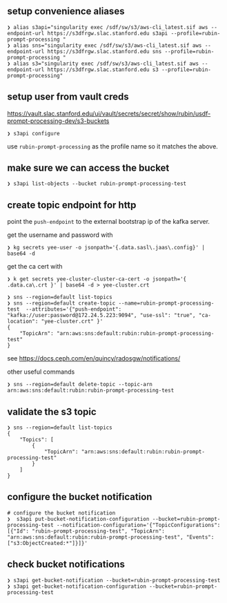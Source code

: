 

## setup convenience aliases

```
❯ alias s3api="singularity exec /sdf/sw/s3/aws-cli_latest.sif aws --endpoint-url https://s3dfrgw.slac.stanford.edu s3api --profile=rubin-prompt-processing " 
❯ alias sns="singularity exec /sdf/sw/s3/aws-cli_latest.sif aws --endpoint-url https://s3dfrgw.slac.stanford.edu sns --profile=rubin-prompt-processing "
❯ alias s3="singularity exec /sdf/sw/s3/aws-cli_latest.sif aws --endpoint-url https://s3dfrgw.slac.stanford.edu s3 --profile=rubin-prompt-processing"
```

## setup user from vault creds

https://vault.slac.stanford.edu/ui/vault/secrets/secret/show/rubin/usdf-prompt-processing-dev/s3-buckets

```
❯ s3api configure
```

use `rubin-prompt-processing` as the profile name so it matches the above.



## make sure we can access the bucket

```
❯ s3api list-objects --bucket rubin-prompt-processing-test
``` 

## create topic endpoint for http

point the `push-endpoint` to the external bootstrap ip of the kafka server.

get the username and password with

```
❯ kg secrets yee-user -o jsonpath='{.data.sasl\.jaas\.config}' | base64 -d
```

get the ca cert with

```
❯ k get secrets yee-cluster-cluster-ca-cert -o jsonpath='{ .data.ca\.crt }' | base64 -d > yee-cluster.crt
```
```
❯ sns --region=default list-topics
❯ sns --region=default create-topic --name=rubin-prompt-processing-test  --attributes='{"push-endpoint": "kafka://user:password@172.24.5.223:9094", "use-ssl": "true", "ca-location": "yee-cluster.crt" }'
{
    "TopicArn": "arn:aws:sns:default:rubin:rubin-prompt-processing-test"
}
```

see https://docs.ceph.com/en/quincy/radosgw/notifications/

other useful commands

```
❯ sns --region=default delete-topic --topic-arn arn:aws:sns:default:rubin:rubin-prompt-processing-test
```

## validate the s3 topic

```
❯ sns --region=default list-topics
{
    "Topics": [
        {
            "TopicArn": "arn:aws:sns:default:rubin:rubin-prompt-processing-test"
        }
    ]
}
```

## configure the bucket notification

```
# configure the bucket notification
❯  s3api put-bucket-notification-configuration --bucket=rubin-prompt-processing-test --notification-configuration='{"TopicConfigurations": [{"Id": "rubin-prompt-processing-test", "TopicArn": "arn:aws:sns:default:rubin:rubin-prompt-processing-test", "Events": ["s3:ObjectCreated:*"]}]}'
```

## check bucket notifications

```
❯ s3api get-bucket-notification --bucket=rubin-prompt-processing-test
❯ s3api get-bucket-notification-configuration --bucket=rubin-prompt-processing-test
```



